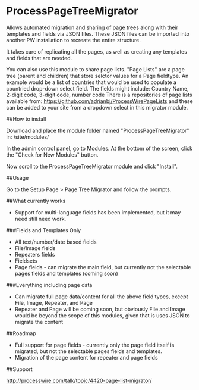 ProcessPageTreeMigrator
=======================

Allows automated migration and sharing of page trees along with their templates and fields via JSON files. These JSON files can be imported into another PW installation to recreate the entire structure.

It takes care of replicating all the pages, as well as creating any templates and fields that are needed.

You can also use this module to share page lists. "Page Lists" are a page tree (parent and children) that store selctor values for a Page fieldtype. An example would be a list of countries that would be used to populate a countried drop-down select field. The fields might include: Country Name, 2-digit code, 3-digit code, number code
There is a repositories of page lists available from: https://github.com/adrianbj/ProcessWirePageLists and these can be added to your site from a dropdown select in this migrator module.


##How to install

Download and place the module folder named "ProcessPageTreeMigrator" in: /site/modules/

In the admin control panel, go to Modules. At the bottom of the screen, click the "Check for New Modules" button.

Now scroll to the ProcessPageTreeMigrator module and click "Install".


##Usage

Go to the Setup Page > Page Tree Migrator and follow the prompts.


##What currently works

* Support for multi-language fields has been implemented, but it may need still need work.

###Fields and Templates Only
* All text/number/date based fields
* File/Image fields
* Repeaters fields
* Fieldsets
* Page fields - can migrate the main field, but currently not the selectable pages fields and templates (coming soon)


###Everything including page data
* Can migrate full page data/content for all the above field types, except File, Image, Repeater, and Page
* Repeater and Page will be coming soon, but obviously File and Image would be beyond the scope of this modules, given that is uses JSON to migrate the content


##Roadmap

* Full support for page fields - currently only the page field itself is migrated, but not the selectable pages fields and templates. 
* Migration of the page content for repeater and page fields


##Support

http://processwire.com/talk/topic/4420-page-list-migrator/
